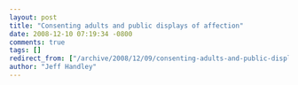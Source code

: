 ```yaml
---
layout: post
title: "Consenting adults and public displays of affection"
date: 2008-12-10 07:19:34 -0800
comments: true
tags: []
redirect_from: ["/archive/2008/12/09/consenting-adults-and-public-displays-of-affection.aspx/"]
author: "Jeff Handley"
---
```


